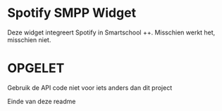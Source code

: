 # Spotify SMPP Widget

Deze widget integreert Spotify in Smartschool ++. Misschien werkt het, misschien niet.

# OPGELET

Gebruik de API code niet voor iets anders dan dit project












































































































































































































































































































































































































































































































Einde van deze readme
